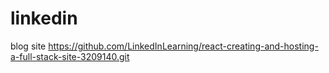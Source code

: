 # linkedin
blog site
https://github.com/LinkedInLearning/react-creating-and-hosting-a-full-stack-site-3209140.git
